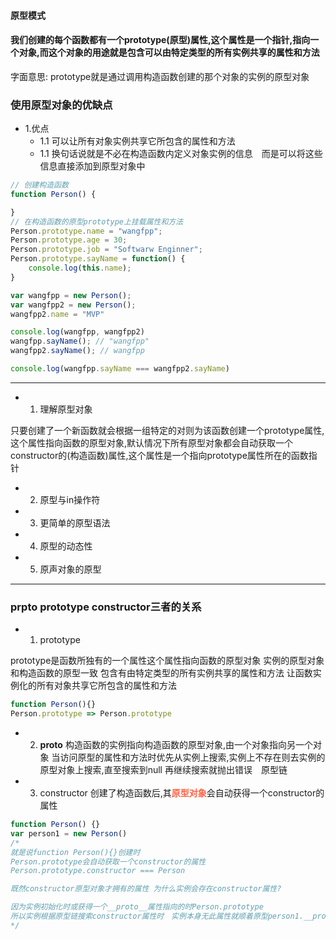 #### 原型模式


#### 我们创建的每个函数都有一个prototype(原型)属性,这个属性是一个指针,指向一个对象,而这个对象的用途就是包含可以由特定类型的所有实例共享的属性和方法
字面意思:
    prototype就是通过调用构造函数创建的那个对象的实例的原型对象

### 使用原型对象的优缺点
- 1.优点
    - 1.1 可以让所有对象实例共享它所包含的属性和方法
    - 1.1 换句话说就是不必在构造函数内定义对象实例的信息　而是可以将这些信息直接添加到原型对象中 
```javascript
// 创建构造函数
function Person() {

}
// 在构造函数的原型prototype上挂载属性和方法
Person.prototype.name = "wangfpp";
Person.prototype.age = 30;
Person.prototype.job = "Softwarw Enginner";
Person.prototype.sayName = function() {
    console.log(this.name);
}

var wangfpp = new Person();
var wangfpp2 = new Person();
wangfpp2.name = "MVP"

console.log(wangfpp, wangfpp2)
wangfpp.sayName(); // "wangfpp"
wangfpp2.sayName(); // wangfpp

console.log(wangfpp.sayName === wangfpp2.sayName)

```
<hr/>

- 1. 理解原型对象

只要创建了一个新函数就会根据一组特定的对则为该函数创建一个prototype属性,这个属性指向函数的原型对象,默认情况下所有原型对象都会自动获取一个constructor的(构造函数)属性,这个属性是一个指向prototype属性所在的函数指针

- 2. 原型与in操作符


- 3. 更简单的原型语法


- 4. 原型的动态性


- 5. 原声对象的原型


<hr/>

### __prpto__ prototype constructor三者的关系

- 1. prototype

prototype是函数所独有的一个属性这个属性指向函数的原型对象
实例的原型对象和构造函数的原型一致
包含有由特定类型的所有实例共享的属性和方法
让函数实例化的所有对象共享它所包含的属性和方法
```javascript
function Person(){}
Person.prototype => Person.prototype
```

- 2. __proto__
构造函数的实例指向构造函数的原型对象,由一个对象指向另一个对象
当访问原型的属性和方法时优先从实例上搜索,实例上不存在则去实例的原型对象上搜索,直至搜索到null 再继续搜索就抛出错误　原型链

- 3. constructor
创建了构造函数后,其<strong style="color:tomato">原型对象</strong>会自动获得一个constructor的属性
```javascript
function Person() {}
var person1 = new Person()
/*
就是说function Person(){}创建时
Person.prototype会自动获取一个constructor的属性
Person.prototype.constructor === Person

既然constructor原型对象才拥有的属性 为什么实例会存在constructor属性?

因为实例初始化时或获得一个__proto__属性指向的时Person.prototype
所以实例根据原型链搜索constructor属性时　实例本身无此属性就顺着原型person1.__proto__ => Person.prototype
*/

```